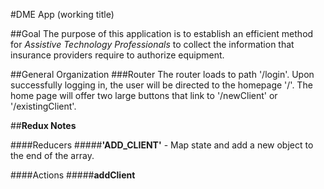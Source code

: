 #DME App (working title)

##Goal
The purpose of this application is to establish an efficient method for *Assistive Technology Professionals* to collect the information that insurance providers require to authorize equipment. 

##General Organization
###Router
The router loads to path '/login'. Upon successfully logging in, the user will be directed to the homepage '/'. The home page will offer two large buttons that link to '/newClient' or '/existingClient'.



##**Redux Notes**

####Reducers
#####**'ADD_CLIENT'** - Map state and add a new object to the end of the array.


####Actions
#####**addClient**


